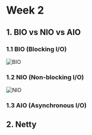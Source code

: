 # Week 2

## 1. BIO vs NIO vs AIO
  ### 1.1 BIO (Blocking I/O)
  ![BIO](https://www.fatalerrors.org/images/blog/e06c2e19470772d224ee45c35dce92c1.jpg)
  
  ### 1.2 NIO (Non-blocking I/O)
  ![NIO](https://actimem.com/wp-content/uploads/2017/08/Nio_Selector.png)
  
  ### 1.3 AIO (Asynchronous I/O)
  
## 2. Netty
